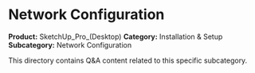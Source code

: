 # Network Configuration

**Product:** SketchUp_Pro_(Desktop)
**Category:** Installation & Setup
**Subcategory:** Network Configuration

This directory contains Q&A content related to this specific subcategory.
